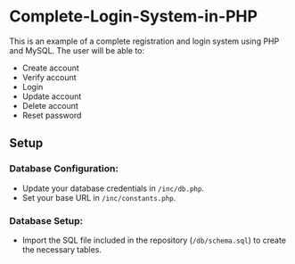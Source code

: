 # Complete-Login-System-in-PHP

This is an example of a complete registration and login system using PHP and MySQL. The user will be able to:

- Create account
- Verify account
- Login
- Update account
- Delete account
- Reset password

## Setup
### Database Configuration:

- Update your database credentials in ```/inc/db.php```.
- Set your base URL in ```/inc/constants.php```.

### Database Setup:

- Import the SQL file included in the repository (```/db/schema.sql```) to create the necessary tables.
